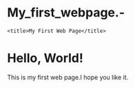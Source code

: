 # My_first_webpage.-
<!DOCTYPE html>
<html lang="en">
<head>
  
    <title>My First Web Page</title>
</head>
<body>
    <h1>Hello, World!</h1>
    <p>This is my first web page.I hope you like it.</p>
</body>
</html>
